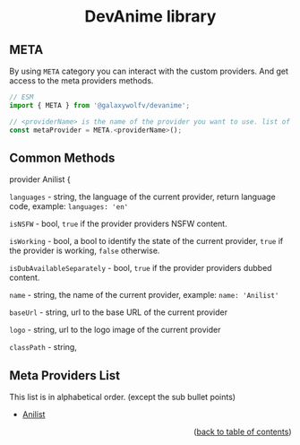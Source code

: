 <h1 align="center">DevAnime library</h1>

<h2>META</h2>

By using `META` category you can interact with the custom providers. And get access to the meta providers methods.

```ts
// ESM
import { META } from '@galaxywolfv/devanime';

// <providerName> is the name of the provider you want to use. list of the proivders is below.
const metaProvider = META.<providerName>();
```

## Common Methods

provider Anilist {

``languages`` - string, the language of the current provider, return language code, example: ``languages: 'en'``

``isNSFW`` - bool, ``true`` if the provider providers NSFW content.

``isWorking`` - bool, a bool to identify the state of the current provider, ``true`` if the provider is working, ``false`` otherwise.

``isDubAvailableSeparately`` - bool, ``true`` if the provider providers dubbed content.

``name`` - string, the name of the current provider, example: ``name: 'Anilist'``

``baseUrl`` - string, url to the base URL of the current provider

``logo`` - string, url to the logo image of the current provider

``classPath`` - string,


## Meta Providers List
This list is in alphabetical order. (except the sub bullet points)

- [Anilist](../providers/anilist.md)

<p align="end">(<a href="https://github.com/galaxywolfv/devanime-library/tree/main/docs">back to table of contents</a>)</p>
